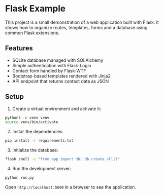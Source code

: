 # Flask Example

This project is a small demonstration of a web application built with Flask. It
shows how to organize routes, templates, forms and a database using common
Flask extensions.

## Features

- SQLite database managed with SQLAlchemy
- Simple authentication with Flask-Login
- Contact form handled by Flask-WTF
- Bootstrap-based templates rendered with Jinja2
- API endpoint that returns contact data as JSON

## Setup

1. Create a virtual environment and activate it:

```bash
python3 -m venv venv
source venv/bin/activate
```

2. Install the dependencies:

```bash
pip install -r requirements.txt
```

3. Initialize the database:

```bash
flask shell -c "from app import db; db.create_all()"
```

4. Run the development server:

```bash
python run.py
```

Open `http://localhost:5000` in a browser to see the application.
